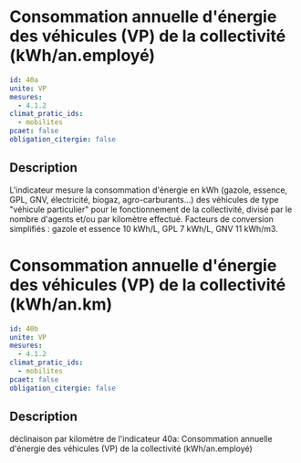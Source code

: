 # Consommation annuelle d'énergie des véhicules (VP) de la collectivité (kWh/an.employé)
```yaml
id: 40a
unite: VP
mesures:
  - 4.1.2
climat_pratic_ids:
  - mobilites
pcaet: false
obligation_citergie: false
```
## Description
L'indicateur mesure la consommation d'énergie en kWh (gazole, essence, GPL, GNV, électricité, biogaz, agro-carburants...) des véhicules de type "véhicule particulier" pour le fonctionnement de la collectivité, divisé par le nombre d'agents et/ou par kilomètre effectué. Facteurs de conversion simplifiés : gazole et essence 10 kWh/L, GPL 7 kWh/L, GNV 11 kWh/m3.


# Consommation annuelle d'énergie des véhicules (VP) de la collectivité (kWh/an.km)
```yaml
id: 40b
unite: VP
mesures:
  - 4.1.2
climat_pratic_ids:
  - mobilites
pcaet: false
obligation_citergie: false
```
## Description
déclinaison par kilomètre de l'indicateur 40a: 
Consommation annuelle d'énergie des véhicules (VP) de la collectivité (kWh/an.employé)


